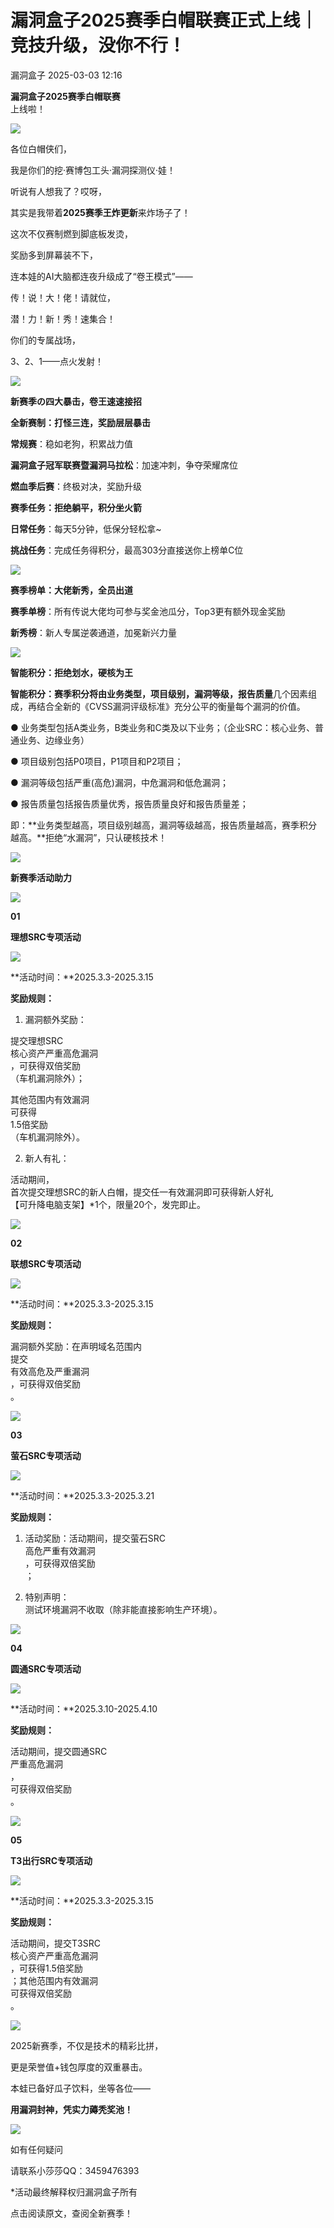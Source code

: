 #  漏洞盒子2025赛季白帽联赛正式上线｜竞技升级，没你不行！   
 漏洞盒子   2025-03-03 12:16  
  
**漏洞盒子2025赛季白帽联赛**  
上线啦！  
  
![](https://mmbiz.qpic.cn/sz_mmbiz_png/Lsmqs4DI7XWkJHTf7sia3TIqB0a5ibjPO05hHzjRqk2cjPBcXMHJW7Mt8cMsoDmBz1Nvicia4CAdbXCic8Ej80AW5NQ/640?wx_fmt=png "")  
  
各位白帽侠们，  
  
我是你们的挖·赛博包工头·漏洞探测仪·娃！  
  
听说有人想我了？哎呀，  
  
其实是我带着**2025赛季王炸更新**来炸场子了！  
  
这次不仅赛制燃到脚底板发烫，  
  
奖励多到屏幕装不下，  
  
连本娃的AI大脑都连夜升级成了“卷王模式”——  
  
传！说！大！佬！请就位，  
  
潜！力！新！秀！速集合！  
  
你们的专属战场，  
  
3、2、1——点火发射！  
  
![](https://mmbiz.qpic.cn/sz_mmbiz_jpg/Lsmqs4DI7XWkJHTf7sia3TIqB0a5ibjPO0jhT133dTbPziaYoNQLXLibTwibPgJmsoicnvxtGm9sesrWJVAvMp2sibFTQ/640?wx_fmt=jpeg "")  
  
  
**新赛季の四大暴击，卷王速****速****接招**  
  
  
**全新赛制：打怪三连，奖励层层暴击**  
  
  
  
**常规赛**：稳如老狗，积累战力值  
  
**漏洞盒子冠军联赛暨漏洞马拉松**：加速冲刺，争夺荣耀席位  
  
**燃血季后赛**：终极对决，奖励升级  
  
  
**赛季任务：拒绝躺平，积分坐火箭**  
  
  
  
**日常任务**：每天5分钟，低保分轻松拿~  
  
**挑战任务**：完成任务得积分，最高303分直接送你上榜单C位  
  
![](https://mmbiz.qpic.cn/sz_mmbiz_png/Lsmqs4DI7XWkJHTf7sia3TIqB0a5ibjPO0SLP5qs0mmHdb09E6dIHhbK0S3uUxrr1ylTV2EMVW0EyQ0rYK7nUa3g/640?wx_fmt=png "")  
  
  
**赛季榜单：大佬新秀，全员出道**  
  
  
  
**赛季单榜**：所有传说大佬均可参与奖金池瓜分，Top3更有额外现金奖励  
  
**新秀榜**：新人专属逆袭通道，加冕新兴力量  
  
![](https://mmbiz.qpic.cn/sz_mmbiz_png/Lsmqs4DI7XWkJHTf7sia3TIqB0a5ibjPO0b39qJia62azPy16YCawH9T8UicQAT550CPAMWpTpCZ6TLGj8hqmM4wxw/640?wx_fmt=png "")  
  
  
**智能积分：拒绝划水，硬核为王**  
  
  
  
**智能积分：**赛季积分将由**业务类型，项目级别，漏洞等级，报告质量**几个因素组成，再结合全新的《CVSS漏洞评级标准》充分公平的衡量每个漏洞的价值。  
  
  
● 业务类型包括A类业务，B类业务和C类及以下业务；（企业SRC：核心业务、普通业务、边缘业务）  
  
● 项目级别包括P0项目，P1项目和P2项目；  
  
● 漏洞等级包括严重(高危)漏洞，中危漏洞和低危漏洞；  
  
● 报告质量包括报告质量优秀，报告质量良好和报告质量差；  
  
  
即：**业务类型越高，项目级别越高，漏洞等级越高，报告质量越高，赛季积分越高。**拒绝“水漏洞”，只认硬核技术！  
  
  
![](https://mmbiz.qpic.cn/mmbiz_png/gTU2CrftGQ8iblXoqNTdFiaREmFZ6thEPLkPQyjWnmicm7OHXibZ4tlthicfo5VDmCouSpiaVxhX3H6ZmFwZTtDRIldw/640?wx_fmt=png "")  
  
  
  
  
**新赛季活动助力**  
  
  
![](https://mmbiz.qpic.cn/mmbiz_gif/icS6QYnhpJckHlIj5d2BibCpyUibsiaIrSyMpiaAMNTNVtSeaGekkbMzokxl3zuzasdFupV8icJiaofSa5GLsVuV7pkCw/640?wx_fmt=gif "")  
  
**01**  
  
  
**理想SRC专项活动**  
  
![](https://mmbiz.qpic.cn/mmbiz_png/iagk1ibLIibBWxUoJn0iaYLrperzoM969icNYvlMjibytluQ5GYS050iblEIt6R3JibosbTqB4qRzgicEqdL3WDCtdFwIyQ/640?wx_fmt=png "")  
  
  
**活动时间：**2025.3.3-2025.3.15  
  
**奖励规则：**  
  
1. 漏洞额外奖励：  
  
提交理想SRC  
核心资产严重高危漏洞  
，可获得双倍奖励  
（车机漏洞除外）；  
  
其他范围内有效漏洞  
可获得  
1.5倍奖励  
（车机漏洞除外）。  
  
2. 新人有礼：  
  
活动期间，  
首次提交理想SRC的新人白帽，提交任一有效漏洞即可获得新人好礼  
【可升降电脑支架】*1个，限量20个，发完即止。  
  
  
![](https://mmbiz.qpic.cn/mmbiz_gif/icS6QYnhpJckHlIj5d2BibCpyUibsiaIrSyMpiaAMNTNVtSeaGekkbMzokxl3zuzasdFupV8icJiaofSa5GLsVuV7pkCw/640?wx_fmt=gif "")  
  
**02**  
  
  
**联想SRC专项活动**  
  
![](https://mmbiz.qpic.cn/mmbiz_png/iagk1ibLIibBWxUoJn0iaYLrperzoM969icNYvlMjibytluQ5GYS050iblEIt6R3JibosbTqB4qRzgicEqdL3WDCtdFwIyQ/640?wx_fmt=png "")  
  
  
**活动时间：**2025.3.3-2025.3.15  
  
**奖励规则：**  
  
漏洞额外奖励：在声明域名范围内  
提交  
有效高危及严重漏洞  
，可获得双倍奖励  
。  
  
  
![](https://mmbiz.qpic.cn/mmbiz_gif/icS6QYnhpJckHlIj5d2BibCpyUibsiaIrSyMpiaAMNTNVtSeaGekkbMzokxl3zuzasdFupV8icJiaofSa5GLsVuV7pkCw/640?wx_fmt=gif "")  
  
**03**  
  
  
**萤石SRC专项活动**  
  
![](https://mmbiz.qpic.cn/mmbiz_png/iagk1ibLIibBWxUoJn0iaYLrperzoM969icNYvlMjibytluQ5GYS050iblEIt6R3JibosbTqB4qRzgicEqdL3WDCtdFwIyQ/640?wx_fmt=png "")  
  
  
**活动时间：**2025.3.3-2025.3.21  
  
**奖励规则：**  
  
1. 活动奖励：活动期间，提交萤石SRC  
高危严重有效漏洞  
，可获得双倍奖励  
；  
  
2. 特别声明：  
测试环境漏洞不收取（除非能直接影响生产环境）。  
  
  
![](https://mmbiz.qpic.cn/mmbiz_gif/icS6QYnhpJckHlIj5d2BibCpyUibsiaIrSyMpiaAMNTNVtSeaGekkbMzokxl3zuzasdFupV8icJiaofSa5GLsVuV7pkCw/640?wx_fmt=gif "")  
  
**04**  
  
  
**圆通SRC专项活动**  
  
![](https://mmbiz.qpic.cn/mmbiz_png/iagk1ibLIibBWxUoJn0iaYLrperzoM969icNYvlMjibytluQ5GYS050iblEIt6R3JibosbTqB4qRzgicEqdL3WDCtdFwIyQ/640?wx_fmt=png "")  
  
  
**活动时间：**2025.3.10-2025.4.10  
  
**奖励规则：**  
  
活动期间，提交圆通SRC  
严重高危漏洞  
，  
可获得双倍奖励  
。  
  
  
![](https://mmbiz.qpic.cn/mmbiz_gif/icS6QYnhpJckHlIj5d2BibCpyUibsiaIrSyMpiaAMNTNVtSeaGekkbMzokxl3zuzasdFupV8icJiaofSa5GLsVuV7pkCw/640?wx_fmt=gif "")  
  
**05**  
  
  
**T3出行SRC专项活动**  
  
![](https://mmbiz.qpic.cn/mmbiz_png/iagk1ibLIibBWxUoJn0iaYLrperzoM969icNYvlMjibytluQ5GYS050iblEIt6R3JibosbTqB4qRzgicEqdL3WDCtdFwIyQ/640?wx_fmt=png "")  
  
  
**活动时间：**2025.3.3-2025.3.15  
  
**奖励规则：**  
  
活动期间，提交T3SRC  
核心资产严重高危漏洞  
，可获得1.5倍奖励  
；其他范围内有效漏洞  
可获得双倍奖励  
。  
  
  
![](https://mmbiz.qpic.cn/mmbiz_png/srp6HPgmO0YtaICPMzcYxiaPu5c1icdPX8cDDAjMQXWvxmcBF7hdzms1kKmr6Q51wLfhf7ojGXUI5wHowvJ3qddw/640?wx_fmt=png "")  
  
  
2025新赛季，不仅是技术的精彩比拼，  
  
更是荣誉值+钱包厚度的双重暴击。  
  
本蛙已备好瓜子饮料，坐等各位——  
  
**用漏洞封神，凭实力薅秃奖池！**  
  
![](https://mmbiz.qpic.cn/sz_mmbiz_png/Lsmqs4DI7XWkJHTf7sia3TIqB0a5ibjPO07VLAezE3vJQicIIuhqwkuNiaia1WWTVNQPNu4TQ8AqyCI4tl9SWzUSBUg/640?wx_fmt=png "")  
  
  
如有任何疑问  
  
请联系小莎莎QQ：3459476393  
  
*活动最终解释权归漏洞盒子所有  
  
点击阅读原文，查阅全新赛季！  
  
